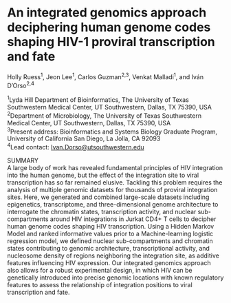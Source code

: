 # An integrated genomics approach deciphering human genome codes shaping HIV-1 proviral transcription and fate<br />

Holly Ruess<sup>1</sup>, Jeon Lee<sup>1</sup>, Carlos Guzman<sup>2,3</sup>, Venkat Malladi<sup>1</sup>, and Iván D’Orso<sup>2,4</sup><br />

<sup>1</sup>Lyda Hill Department of Bioinformatics, The University of Texas Southwestern Medical Center, UT Southwestern, Dallas, TX 75390, USA <br />
<sup>2</sup>Department of Microbiology, The University of Texas Southwestern Medical Center, UT Southwestern, Dallas, TX 75390, USA<br />
<sup>3</sup>Present address: Bioinformatics and Systems Biology Graduate Program, University of California San Diego, La Jolla, CA 92093<br />
<sup>4</sup>Lead contact: Ivan.Dorso@utsouthwestern.edu<br />


SUMMARY<br />
A large body of work has revealed fundamental principles of HIV integration into the human genome, but the effect of the integration site to viral transcription has so far remained elusive. Tackling this problem requires the analysis of multiple genomic datasets for thousands of proviral integration sites. Here, we generated and combined large-scale datasets including epigenetics, transcriptome, and three-dimensional genome architecture to interrogate the chromatin states, transcription activity, and nuclear sub-compartments around HIV integrations in Jurkat CD4+ T cells to decipher human genome codes shaping HIV transcription. Using a Hidden Markov Model and ranked informative values prior to a Machine-learning logistic regression model, we defined nuclear sub-compartments and chromatin states contributing to genomic architecture, transcriptional activity, and nucleosome density of regions neighboring the integration site, as additive features influencing HIV expression. Our integrated genomics approach also allows for a robust experimental design, in which HIV can be genetically introduced into precise genomic locations with known regulatory features to assess the relationship of integration positions to viral transcription and fate.
